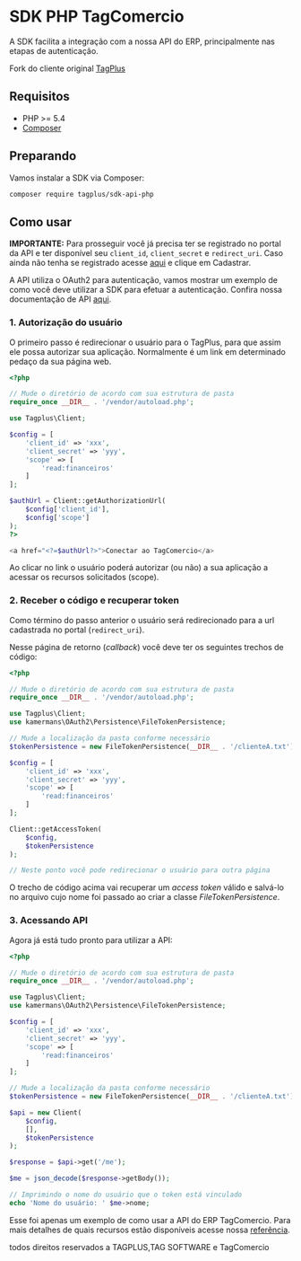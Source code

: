 # SDK PHP TagComercio

A SDK facilita a integração com a nossa API do ERP, principalmente nas etapas de autenticação.

Fork do cliente original [TagPlus](https://github.com/TagPlus/sdk-api-php) 
## Requisitos

* PHP >= 5.4
* [Composer](https://getcomposer.org)

## Preparando

Vamos instalar a SDK via Composer:

```bash
composer require tagplus/sdk-api-php
```

## Como usar

**IMPORTANTE:** Para prosseguir você já precisa ter se registrado no portal da API e ter disponível seu `client_id`, `client_secret` e `redirect_uri`. Caso ainda não tenha se registrado acesse [aqui](http://developers.tagcomercio.net/) e clique em Cadastrar.

A API utiliza o OAuth2 para autenticação, vamos mostrar um exemplo de como você deve utilizar a SDK para efetuar a autenticação. Confira nossa documentação de API [aqui](http://developers.tagcomercio.net/doc).

### 1. Autorização do usuário

O primeiro passo é redirecionar o usuário para o TagPlus, para que assim ele possa autorizar sua aplicação. Normalmente é um link em determinado pedaço da sua página web.

```php
<?php

// Mude o diretório de acordo com sua estrutura de pasta
require_once __DIR__ . '/vendor/autoload.php'; 

use Tagplus\Client;

$config = [
    'client_id' => 'xxx',
    'client_secret' => 'yyy',
    'scope' => [
        'read:financeiros'
    ]
];

$authUrl = Client::getAuthorizationUrl(
    $config['client_id'],
    $config['scope']
);
?>

<a href="<?=$authUrl?>">Conectar ao TagComercio</a>
```

Ao clicar no link o usuário poderá autorizar (ou não) a sua aplicação a acessar os recursos solicitados (scope).

### 2. Receber o código e recuperar token

Como término do passo anterior o usuário será redirecionado para a url cadastrada no portal (`redirect_uri`).

Nesse página de retorno (*callback*) você deve ter os seguintes trechos de código:

```php
<?php

// Mude o diretório de acordo com sua estrutura de pasta
require_once __DIR__ . '/vendor/autoload.php'; 

use Tagplus\Client;
use kamermans\OAuth2\Persistence\FileTokenPersistence;

// Mude a localização da pasta conforme necessário
$tokenPersistence = new FileTokenPersistence(__DIR__ . '/clienteA.txt');

$config = [
    'client_id' => 'xxx',
    'client_secret' => 'yyy',
    'scope' => [
        'read:financeiros'
    ]
];

Client::getAccessToken(
    $config, 
    $tokenPersistence
);

// Neste ponto você pode redirecionar o usuário para outra página 

```

O trecho de código acima vai recuperar um *access token* válido e salvá-lo no arquivo cujo nome foi passado ao criar a classe *FileTokenPersistence*.

### 3. Acessando API

Agora já está tudo pronto para utilizar a API:

```php
<?php

// Mude o diretório de acordo com sua estrutura de pasta
require_once __DIR__ . '/vendor/autoload.php'; 

use Tagplus\Client;
use kamermans\OAuth2\Persistence\FileTokenPersistence;

$config = [
    'client_id' => 'xxx',
    'client_secret' => 'yyy',
    'scope' => [
        'read:financeiros'
    ]
];

// Mude a localização da pasta conforme necessário
$tokenPersistence = new FileTokenPersistence(__DIR__ . '/clienteA.txt');

$api = new Client(
    $config,
    [],
    $tokenPersistence
);

$response = $api->get('/me');

$me = json_decode($response->getBody());

// Imprimindo o nome do usuário que o token está vinculado
echo 'Nome do usuário: ' $me->nome;

```

Esse foi apenas um exemplo de como usar a API do ERP TagComercio.
Para mais detalhes de quais recursos estão disponíveis acesse nossa [referência](http://developers.tagcomercio.net/doc).

todos direitos reservados a TAGPLUS,TAG SOFTWARE e TagComercio

 
